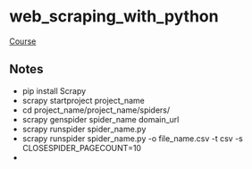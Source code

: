 # web_scraping_with_python
[Course](https://www.linkedin.com/learning/web-scraping-with-python)

## Notes

- pip install Scrapy
- scrapy startproject project_name
- cd project_name/project_name/spiders/
- scrapy genspider spider_name domain_url
- scrapy runspider spider_name.py
- scrapy runspider spider_name.py -o file_name.csv -t csv -s CLOSESPIDER_PAGECOUNT=10
- 
